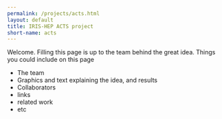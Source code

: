 ```yaml
---
permalink: /projects/acts.html
layout: default
title: IRIS-HEP ACTS project
short-name: acts
---
```


Welcome. Filling this page is up to the team behind the great idea. Things you could include on this page
 * The team
 * Graphics and text explaining the idea, and results
 * Collaborators
 * links
 * related work 
 * etc
